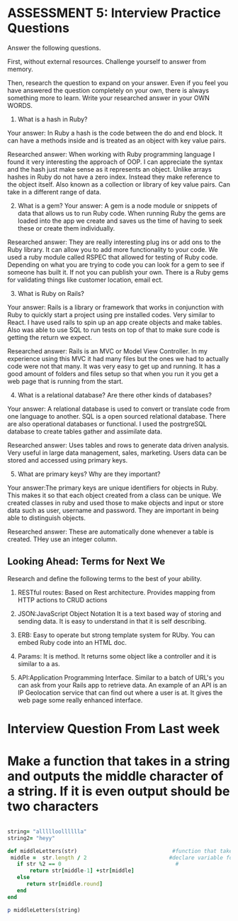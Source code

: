 # ASSESSMENT 5: Interview Practice Questions

Answer the following questions.

First, without external resources. Challenge yourself to answer from memory.

Then, research the question to expand on your answer. Even if you feel you have answered the question completely on your own, there is always something more to learn. Write your researched answer in your OWN WORDS.

1. What is a hash in Ruby? 

Your answer: In Ruby a hash is the code between the do and end block. It can have a methods inside and is treated as an object with key value pairs.

Researched answer: When working with Ruby programming language I found it very interesting the approach of OOP. I can appreciate the syntax and the hash just make sense as it represents an object. Unlike arrays hashes in Ruby do not have a zero index. Instead they make reference to the object itself. Also known as a collection or library of key value pairs. Can take in a different range of data.

2. What is a gem?
Your answer: A gem is a node module or snippets of data that allows us to run Ruby code. When running Ruby the gems are loaded into the app we create and saves us the time of having to seek these  or create them individually. 


Researched answer: They are really interesting plug ins or add ons to the Ruby library. It can allow you to add more functionality to your code. We used a ruby module called RSPEC that allowed for testing of Ruby code. Depending on what you are trying to code you can look for a gem to see if someone has built it. If not you can publish your own. There is a Ruby gems for validating things like customer location, email ect.

3. What is Ruby on Rails? 

Your answer:   Rails is a library or framework that works in conjunction with Ruby to quickly start a project using pre installed codes. Very similar to React. I have used rails to spin up an app create objects and make tables. Also was able to use SQL to run tests on top of that to make sure code is getting the return we expect.

Researched answer: Rails is an MVC or Model View Controller. In my experience using this MVC it had many files but the ones we had to actually code were not that many. It was very easy to get up and running. It has a good amount of folders and files setup so that when you run it you get a web page that is running from the start. 

4. What is a relational database? Are there other kinds of databases?

Your answer: A relational database is used to convert or translate code from one language to another. SQL is a open sourced relational database. There are also operational databases or functional. I used the postrgreSQL database to create tables gather and assimilate data.

Researched answer: Uses tables and rows to generate data driven analysis. Very useful in large data management, sales, marketing. Users data can be stored and accessed using primary keys. 

5. What are primary keys? Why are they important?

Your answer:The primary keys are unique identifiers for objects in Ruby. This makes it so that each object created from a class can be unique. We created classes in ruby and used those to make objects and input or store data such as user, username and password. They are important in being able to distinguish objects.

Researched answer: These are automatically done whenever a table is created. THey use an integer column. 

## Looking Ahead: Terms for Next We
Research and define the following terms to the best of your ability.

1. RESTful routes: Based on Rest architecture. Provides mapping from HTTP actions to CRUD actions

2. JSON:JavaScript Object Notation
    It is a text based way of storing and sending data. 
    It is easy to understand in that it is self describing.
3. ERB: Easy to operate but strong template system for RUby. You can embed Ruby code into an HTML doc. 

4. Params: It is method. It returns some object like a controller and it is similar to a as. 

5. API:Application Programming Interface. Similar to a batch of URL's you can ask from your Rails app to retrieve data. An example of an API is an IP Geolocation service that can find out where a user is at. It gives the web page some really enhanced interface. 

# Interview Question From Last week
# Make a function that takes in a string and outputs the middle character of a string. If it is even output should be two characters 
 ```Ruby
 
 string= "allllloolllllla"
 string2= "heyy"

def middleLetters(str)                              #function that takes in a string 
  middle =  str.length / 2                          #declare variable for middle by dividing string in half
    if str %2 == 0                                    #
        return str[middle-1] +str[middle]
    else 
       return str[middle.round]
    end
end

p middleLetters(string)

